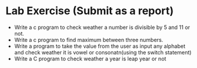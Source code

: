 # Lab Exercise (Submit as a report)

- Write a c program to check weather a number is divisible by 5 and 11 or not.
- Write a c program to find maximum between three numbers.
- Write a program to take the value from the user as input any alphabet and check weather it is vowel or consonatn(using the switch statement)
- Write a C program to check weather a year is leap year or not